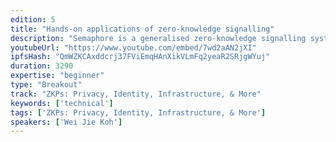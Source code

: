 ```yaml
---
edition: 5
title: "Hands-on applications of zero-knowledge signalling"
description: "Semaphore is a generalised zero-knowledge signalling system which can be deployed to fulfil various privacy use cases, such as a mixer and anonymous whistleblowing. This  hands-on workshop will guide participants through a high-level explanation of how Semaphore and zero-knowledge proofs work, and guide them through an anonymous chat app integrated with POAP tokens which can generate and verify said proofs. No programming or zk-SNARK knowledge is needed."
youtubeUrl: "https://www.youtube.com/embed/7wd2aAN2jXI"
ipfsHash: "QmWZKCAxddcrj37FViEmqHAnXikVLmFq2yeaR2SRjgWYuj"
duration: 3290
expertise: "beginner"
type: "Breakout"
track: "ZKPs: Privacy, Identity, Infrastructure, & More"
keywords: ['technical']
tags: ['ZKPs: Privacy, Identity, Infrastructure, & More']
speakers: ['Wei Jie Koh']
---
```

